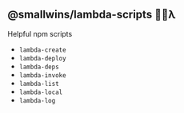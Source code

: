 ## @smallwins/lambda-scripts :seedling::raised_hands:λ  

Helpful npm scripts 

- `lambda-create`
- `lambda-deploy`
- `lambda-deps`
- `lambda-invoke`
- `lambda-list`
- `lambda-local`
- `lambda-log`
